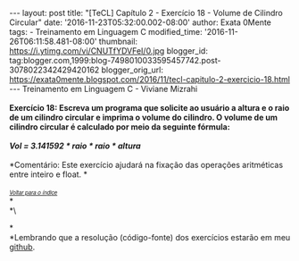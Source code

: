 --- layout: post title: "\[TeCL\] Capítulo 2 - Exercício 18 - Volume de
Cilindro Circular" date: '2016-11-23T05:32:00.002-08:00' author: Exata
0Mente tags: - Treinamento em Linguagem C modified\_time:
'2016-11-26T06:11:58.481-08:00' thumbnail:
https://i.ytimg.com/vi/CNUTfYDVFeI/0.jpg blogger\_id:
tag:blogger.com,1999:blog-7498010033595457742.post-3078022342429420162
blogger\_orig\_url:
https://exata0mente.blogspot.com/2016/11/tecl-capitulo-2-exercicio-18.html
--- Treinamento em Linguagem C - Viviane Mizrahi\
\
**Exercício 18: Escreva um programa que solicite ao usuário a altura e o
raio de um cilindro circular e imprima o volume do cilindro. O volume de
um cilindro circular é calculado por meio da seguinte fórmula:**\
\
***Vol = 3.141592 \* raio \* raio \* altura***\
\
*Comentário: Este exercício ajudará na fixação das operações aritméticas
entre inteiro e float. *\
\
*<span
style="font-family: &quot;helvetica neue&quot; , &quot;arial&quot; , &quot;helvetica&quot; , sans-serif;"><span
style="font-size: small;">[<span style="font-size: x-small;">*Voltar
para o ín<span
style="font-family: &quot;helvetica neue&quot; , &quot;arial&quot; , &quot;helvetica&quot; , sans-serif;">di<span
style="font-family: &quot;helvetica neue&quot; , &quot;arial&quot; , &quot;helvetica&quot; , sans-serif;">ce</span></span>*</span>](http://exata0mente.blogspot.com/2016/11/indice-do-blog.html)</span></span>*\
*\
*\
<div class="separator" style="clear: both; text-align: center;">

</div>

*\
*Lembrando que a resolução (código-fonte) dos exercícios estarão em meu
[github](http://adf.ly/1g1TRD).
